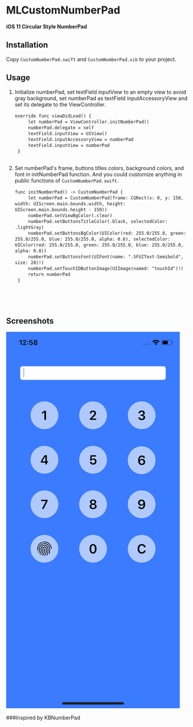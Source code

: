 # MLCustomNumberPad

<b> iOS 11 Circular Style NumberPad </b> 

## Installation
Copy `CustomNumberPad.swift` and `CustomNumberPad.xib` to your project.

## Usage

1. Initialize numberPad, set textField inputView to an empty view to avoid gray background, set numberPad as textField inputAccessoryView and set its delegate to the ViewController.
	<pre><code>override func viewDidLoad() {
		let numberPad = ViewController.initNumberPad()
		numberPad.delegate = self
		textField.inputView = UIView()
		textField.inputAccessoryView = numberPad
		textField.inputView = numberPad
	}
	</code></pre>


2. Set numberPad's frame, buttons titles colors, background colors, and font in initNumberPad function. And you could customize anything in public functions of `CustomNumberPad.swift`.
	<pre><code>func initNumberPad() -> CustomNumberPad {
		let numberPad = CustomNumberPad(frame: CGRect(x: 0, y: 150, width: UIScreen.main.bounds.width, height: UIScreen.main.bounds.height - 150))
		numberPad.setViewBgColor(.clear)
		numberPad.setButtonsTitleColor(.black, selectedColor: .lightGray)
		numberPad.setButtonsBgColor(UIColor(red: 255.0/255.0, green: 255.0/255.0, blue: 255.0/255.0, alpha: 0.6), selectedColor: UIColor(red: 255.0/255.0, green: 255.0/255.0, blue: 255.0/255.0, alpha: 0.8))
		numberPad.setButtonsFont(UIFont(name: ".SFUIText-Semibold", size: 28)!)
		numberPad.setTouchIDButtonImage(UIImage(named: "touchId")!)
		return numberPad
	}
</code></pre>

## Screenshots
![image](https://github.com/michilin/MLCustomNumberPad/blob/master/screenshot.png)

###Inspired by KBNumberPad